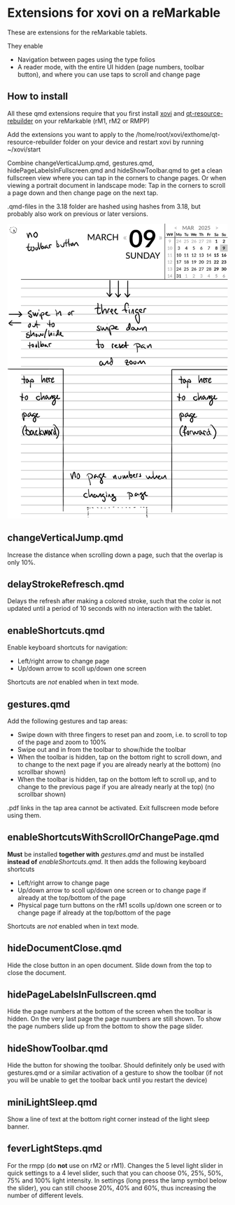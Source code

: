 # Extensions for xovi on a reMarkable

These are extensions for the reMarkable tablets.

They enable
 - Navigation between pages using the type folios
 - A reader mode, with the entire UI hidden (page numbers, toolbar button), and where you can use taps to scroll and change page

## How to install

All these qmd extensions require that you first install [xovi](https://github.com/asivery/rmpp-xovi-extensions/blob/master/INSTALL.MD) and [qt-resource-rebuilder](https://github.com/asivery/rmpp-xovi-extensions/tree/master/qt-resource-rebuilder) on your reMarkable (rM1, rM2 or RMPP)

Add the extensions you want to apply to the /home/root/xovi/exthome/qt-resource-rebuilder folder on your device and restart xovi by running ~/xovi/start

Combine changeVerticalJump.qmd, gestures.qmd, hidePageLabelsInFullscreen.qmd and hideShowToolbar.qmd to get a clean fullscreen view where you can tap in the corners to change pages. Or when viewing a portrait document in landscape mode: Tap in the corners to scroll a page down and then change page on the next tap.

.qmd-files in the 3.18 folder are hashed using hashes from 3.18, but probably also work on previous or later versions.

![visual guide to the usage of the extensions](images/allCombined.png)

## changeVerticalJump.qmd
Increase the distance when scrolling down a page, such that the overlap is only 10%.

## delayStrokeRefresch.qmd
Delays the refresh after making a colored stroke, such that the color is not updated until a period of 10 seconds with no interaction with the tablet.

## enableShortcuts.qmd
Enable keyboard shortcuts for navigation:
- Left/right arrow to change page
- Up/down arrow to scoll up/down one screen

Shortcuts are *not* enabled when in text mode.

## gestures.qmd
Add the following gestures and tap areas:
- Swipe down with three fingers to reset pan and zoom, i.e. to scroll to top of the page and zoom to 100%
- Swipe out and in from the toolbar to show/hide the toolbar
- When the toolbar is hidden, tap on the bottom right to scroll down, and to change to the next page if you are already nearly at the bottom) (no scrollbar shown)
- When the toolbar is hidden, tap on the bottom left to scroll up, and to change to the previous page if you are already nearly at the top) (no scrollbar shown)

.pdf links in the tap area cannot be activated. Exit fullscreen mode before using them.

## enableShortcutsWithScrollOrChangePage.qmd
**Must** be installed **together with** *gestures.qmd* and must be installed **instead of** *enableShortcuts.qmd*. It then adds the following keyboard shortcuts
- Left/right arrow to change page
- Up/down arrow to scoll up/down one screen or to change page if already at the top/bottom of the page
- Physical page turn buttons on the rM1 scolls up/down one screen or to change page if already at the top/bottom of the page

Shortcuts are *not* enabled when in text mode.

## hideDocumentClose.qmd
Hide the close button in an open document. Slide down from the top to close the document.

## hidePageLabelsInFullscreen.qmd
Hide the page numbers at the bottom of the screen when the toolbar is hidden. On the very last page the page nuumbers are still shown. To show the page numbers slide up from the bottom to show the page slider.

## hideShowToolbar.qmd
Hide the button for showing the toolbar. Should definitely only be used with gestures.qmd or a similar activation of a gesture to show the toolbar (if not you will be unable to get the toolbar back until you restart the device)

## miniLightSleep.qmd
Show a line of text at the bottom right corner instead of the light sleep banner.

## feverLightSteps.qmd
For the rmpp (do **not** use on rM2 or rM1). Changes the 5 level light slider in quick settings to a 4 level slider, such that you can choose 0%, 25%, 50%, 75% and 100% light intensity. In settings (long press the lamp symbol below the slider), you can still choose 20%, 40% and 60%, thus increasing the number of different levels.
